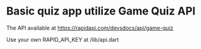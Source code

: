 # Basic quiz app utilize Game Quiz API

The API available at https://rapidapi.com/devsdocs/api/game-quiz

Use your own RAPID_API_KEY at /lib/api.dart